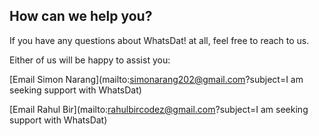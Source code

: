 ## How can we help you?

If you have any questions about WhatsDat! at all, feel free to reach to us.

Either of us will be happy to assist you:

[Email Simon Narang](mailto:simonarang202@gmail.com?subject=I am seeking support with WhatsDat)

[Email Rahul Bir](mailto:rahulbircodez@gmail.com?subject=I am seeking support with WhatsDat)
